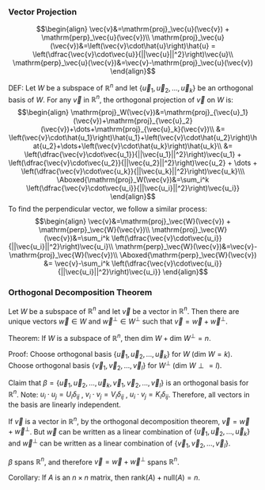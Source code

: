

### Vector Projection
$$\begin{align}
\vec{v}&=\mathrm{proj}_\vec{u}(\vec{v}) + \mathrm{perp}_\vec{u}(\vec{v})\\
\mathrm{proj}_\vec{u}(\vec{v})&=\left(\vec{v}\cdot\hat{u}\right)\hat{u} = \left(\dfrac{\vec{v}\cdot\vec{u}}{||\vec{u}||^2}\right)\vec{u}\\
\mathrm{perp}_\vec{u}(\vec{v})&=\vec{v}-\mathrm{proj}_\vec{u}(\vec{v})
\end{align}$$

DEF: Let $W$ be a subspace of $\mathbb{R}^n$ and let $\left\{\vec{u}_1, \vec{u}_2,\dots, \vec{u}_k\right\}$ be an orthogonal basis of $W$.
For any $\vec{v}$ in $\mathbb{R}^n$, the orthogonal projection of $\vec{v}$ on $W$ is:
$$\begin{align}
\mathrm{proj}_W(\vec{v})&=\mathrm{proj}_{\vec{u}_1}(\vec{v})+\mathrm{proj}_{\vec{u}_2}(\vec{v})+\dots+\mathrm{proj}_{\vec{u}_k}(\vec{v})\\
&= \left(\vec{v}\cdot\hat{u_1}\right)\hat{u_1}+\left(\vec{v}\cdot\hat{u_2}\right)\hat{u_2}+\dots+\left(\vec{v}\cdot\hat{u_k}\right)\hat{u_k}\\
&= \left(\dfrac{\vec{v}\cdot\vec{u_1}}{||\vec{u_1}||^2}\right)\vec{u_1} + \left(\dfrac{\vec{v}\cdot\vec{u_2}}{||\vec{u_2}||^2}\right)\vec{u_2} + \dots + \left(\dfrac{\vec{v}\cdot\vec{u_k}}{||\vec{u_k}||^2}\right)\vec{u_k}\\\
\Aboxed{\mathrm{proj}_W(\vec{v})&=\sum_i^k \left(\dfrac{\vec{v}\cdot\vec{u_i}}{||\vec{u_i}||^2}\right)\vec{u_i}}
\end{align}$$
To find the perpendicular vector, we follow a similar process:
$$\begin{align}
\vec{v}&=\mathrm{proj}_\vec{W}(\vec{v}) + \mathrm{perp}_\vec{W}(\vec{v})\\
\mathrm{proj}_\vec{W}(\vec{v})&=\sum_i^k \left(\dfrac{\vec{v}\cdot\vec{u_i}}{||\vec{u_i}||^2}\right)\vec{u_i}\\
\mathrm{perp}_\vec{W}(\vec{v})&=\vec{v}-\mathrm{proj}_\vec{W}(\vec{v})\\
\Aboxed{\mathrm{perp}_\vec{W}(\vec{v}) &= \vec{v}-\sum_i^k \left(\dfrac{\vec{v}\cdot\vec{u_i}}{||\vec{u_i}||^2}\right)\vec{u_i}}
\end{align}$$

### Orthogonal Decomposition Theorem
Let $W$ be a subspace of $\mathbb{R}^n$ and let $\vec{v}$ be a vector in $\mathbb{R}^n$.
Then there are unique vectors $\vec{w}\in W$ and $\vec{w}^\perp\in W^\perp$ such that $\vec{v} = \vec{w}+\vec{w}^\perp$.

Theorem: If $W$ is a subspace of $\mathbb{R}^n$, then  $\mathrm{dim}\ W+\mathrm{dim}\ W^\perp = n$.

Proof: Choose orthogonal basis $\left\{\vec{u}_1, \vec{u}_2,\dots, \vec{u}_k\right\}$ for $W$  ($\mathrm{dim}\ W=k$).
      Choose orthogonal basis $\left\{\vec{v}_1, \vec{v}_2,\dots, \vec{v}_l\right\}$ for $W^\perp$  ($\mathrm{dim}\ W\perp=l$).

Claim that $\beta = \left\{\vec{u}_1, \vec{u}_2,\dots, \vec{u}_k, \vec{v}_1, \vec{v}_2,\dots, \vec{v}_l\right\}$ is an orthogonal basis for $\mathbb{R}^n$.
	Note: $u_i\cdot u_j = U_i\delta_{ij}$ , $v_i\cdot v_j = V_i\delta_{ij}$ , $u_i\cdot v_j = K_i\delta_{ij}$.
	Therefore, all vectors in the basis are linearly independent.

If $\vec{v}$ is a vector in $\mathbb{R}^n$, by the orthogonal decomposition theorem, $\vec{v} = \vec{w}+\vec{w}^\perp$.
	But $\vec{w}$ can be written as a linear combination of $\left\{\vec{u}_1, \vec{u}_2,\dots, \vec{u}_k\right\}$
	and $\vec{w}^\perp$ can be written as a linear combination of $\left\{\vec{v}_1, \vec{v}_2,\dots, \vec{v}_l\right\}$.

$\beta$ spans $\mathbb{R}^n$, and therefore $\vec{v} = \vec{w}+\vec{w}^\perp$ spans $\mathbb{R}^n$.


Corollary: If $A$ is an $n\times n$ matrix, then $\mathrm{rank}(A)+\mathrm{null}(A)=n$.
